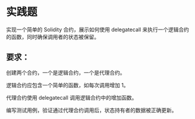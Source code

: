 # 实践题

实现一个简单的 Solidity 合约，展示如何使用 delegatecall 来执行一个逻辑合约的函数，同时确保调用者的状态被保留。

## 要求：

创建两个合约，一个是逻辑合约，一个是代理合约。

逻辑合约应包含一个简单的函数，如每次调用增加 1。

代理合约使用 delegatecall 调用逻辑合约中的增加函数。

编写测试用例，验证通过代理合约调用后，状态持有者的数据被正确更新。
